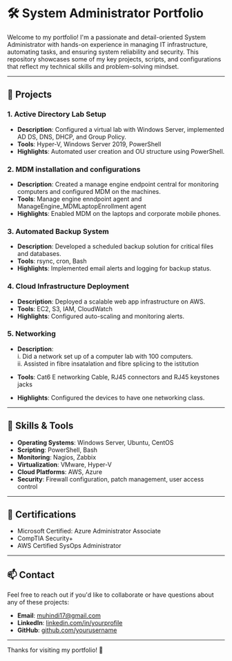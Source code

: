 # 🛠️ System Administrator Portfolio

Welcome to my portfolio! I'm a passionate and detail-oriented System Administrator with hands-on experience in managing IT infrastructure, automating tasks, and ensuring system reliability and security. This repository showcases some of my key projects, scripts, and configurations that reflect my technical skills and problem-solving mindset.

---

## 📂 Projects

### 1. Active Directory Lab Setup
- **Description**: Configured a virtual lab with Windows Server, implemented AD DS, DNS, DHCP, and Group Policy.
- **Tools**: Hyper-V, Windows Server 2019, PowerShell
- **Highlights**: Automated user creation and OU structure using PowerShell.

### 2. MDM installation and configurations
- **Description**: Created a manage engine endpoint central for monitoring computers and configured MDM on the machines.
- **Tools**: Manage engine enndpoint agent and ManageEngine_MDMLaptopEnrollment agent
- **Highlights**: Enabled MDM on the laptops and corporate mobile phones.

### 3. Automated Backup System
- **Description**: Developed a scheduled backup solution for critical files and databases.
- **Tools**: rsync, cron, Bash
- **Highlights**: Implemented email alerts and logging for backup status.

### 4. Cloud Infrastructure Deployment
- **Description**: Deployed a scalable web app infrastructure on AWS.
- **Tools**: EC2, S3, IAM, CloudWatch
- **Highlights**: Configured auto-scaling and monitoring alerts.

### 5. Networking
- **Description**:  
                   i. Did a network set up of a computer lab with 100 computers.  
                   ii. Assisted in fibre insatalation and fibre splicing to the istitution
                   
- **Tools**: Cat6 E networking Cable, RJ45 connectors and RJ45 keystones jacks
- **Highlights**: Configured the devices to have one networking class.

---

## 🧰 Skills & Tools

- **Operating Systems**: Windows Server, Ubuntu, CentOS  
- **Scripting**: PowerShell, Bash  
- **Monitoring**: Nagios, Zabbix  
- **Virtualization**: VMware, Hyper-V  
- **Cloud Platforms**: AWS, Azure  
- **Security**: Firewall configuration, patch management, user access control

---

## 📜 Certifications

- Microsoft Certified: Azure Administrator Associate  
- CompTIA Security+  
- AWS Certified SysOps Administrator

---

## 📫 Contact

Feel free to reach out if you'd like to collaborate or have questions about any of these projects:

- **Email**: muhindi17@gmail.com  
- **LinkedIn**: [linkedin.com/in/yourprofile](www.linkedin.com/in/stephen-m-maina)  
- **GitHub**: [github.com/yourusername](https://github.com/Mwaniki-maina/Portfolio)

---

Thanks for visiting my portfolio! 🚀
